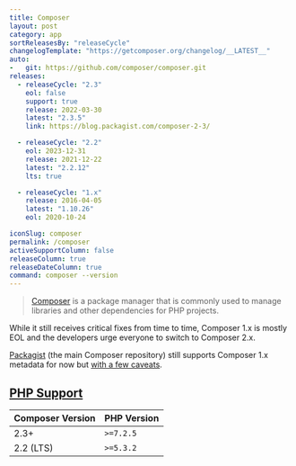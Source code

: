 ```yaml
---
title: Composer
layout: post
category: app
sortReleasesBy: "releaseCycle"
changelogTemplate: "https://getcomposer.org/changelog/__LATEST__"
auto:
-   git: https://github.com/composer/composer.git
releases:
  - releaseCycle: "2.3"
    eol: false
    support: true
    release: 2022-03-30
    latest: "2.3.5"
    link: https://blog.packagist.com/composer-2-3/

  - releaseCycle: "2.2"
    eol: 2023-12-31
    release: 2021-12-22
    latest: "2.2.12"
    lts: true

  - releaseCycle: "1.x"
    release: 2016-04-05
    latest: "1.10.26"
    eol: 2020-10-24

iconSlug: composer
permalink: /composer
activeSupportColumn: false
releaseColumn: true
releaseDateColumn: true
command: composer --version
---
```


> [Composer](https://getcomposer.org/) is a package manager that is commonly used to manage libraries and other dependencies for PHP projects.

While it still receives critical fixes from time to time, Composer 1.x is mostly EOL and the developers urge everyone to switch to Composer 2.x.

[Packagist](https://packagist.org/) (the main Composer repository) still supports Composer 1.x metadata for now but [with a few caveats](https://blog.packagist.com/deprecating-composer-1-support/).

## [PHP Support](https://blog.packagist.com/composer-2-2/)

Composer Version|PHP Version
----------------|-----------
2.3+            | `>=7.2.5`
2.2 (LTS)       | `>=5.3.2`
